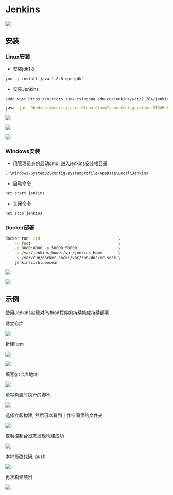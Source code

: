 <!--
 * @Description: 
 * @Version: 1.0
 * @Author: DaLao
 * @Email:  
 * @Date: 2021-03-09 10:48:54
 * @LastEditors: daLao
 * @LastEditTime: 2023-04-17 15:27:36
-->

# Jenkins

![](https://cdn.hurra.ltd/img/20210308111903.png)

## 安装

### Linux安装

- 安装jdk1.8

```sh
yum -y install java-1.8.0-openjdk* 
```

- 安装Jenkins

```sh
sudo wget https://mirrors.tuna.tsinghua.edu.cn/jenkins/war/2.284/jenkins.war
```

```sh
java -jar -Dhudson.security.csrf.GlobalCrumbIssuerConfiguration.DISABLE_CSRF_PROTECTION=true  jenkins.war --httpPort=8080
```

![](https://cdn.hurra.ltd/img/20210309093313.png)

![](https://cdn.hurra.ltd/img/20210309093347.png)

![](https://cdn.hurra.ltd/img/20210309094244.png)

### Windows安装

- 用管理员身份启动cmd, 进入jenkins安装根目录

```sh
C:\Windows\System32\config\systemprofile\AppData\Local\Jenkins
```

- 启动命令
  
```sh
net start jenkins
```

- 关闭命令

```sh
net stop jenkins
```

### Docker部署

```sh
docker run -itd                                  \
    -u root                                      \
    -p 8080:8080 -p 50000:50000                  \
    -v /var/jenkins_home:/var/jenkins_home       \
    -v /var/run/docker.sock:/var/run/docker.sock \
    jenkinsci/blueocean
```

![](https://cdn.hurra.ltd/img/20210308113221.png)

![](https://cdn.hurra.ltd/img/20210308113523.png)

## 示例

使用Jenkins实现对Python程序的持续集成持续部署

建立仓库

![](https://cdn.hurra.ltd/img/20210309105037.png)

新建Item

![](https://cdn.hurra.ltd/img/20210309105123.png)

![](https://cdn.hurra.ltd/img/20210309105307.png)

填写git仓库地址

![](https://cdn.hurra.ltd/img/20210309105406.png)

填写构建时执行的脚本

![](https://cdn.hurra.ltd/img/20210309105442.png)

选择立即构建, 然后可以看到工作空间里的文件夹

![](https://cdn.hurra.ltd/img/20210309105553.png)

查看控制台日志发现构建成功

![](https://cdn.hurra.ltd/img/20210309105711.png)

本地修改代码, push

![](https://cdn.hurra.ltd/img/20210309111504.png)

再次构建项目

![](https://cdn.hurra.ltd/img/20210309111613.png)
